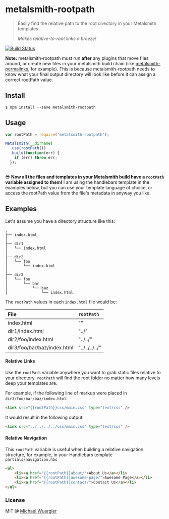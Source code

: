 # metalsmith-rootpath

> Easily find the relative path to the root directory in your Metalsmith templates.
> 
> *Makes relative-to-root links a breeze!*

[![Build Status](https://travis-ci.org/radiovisual/metalsmith-rootpath.svg)](https://travis-ci.org/radiovisual/metalsmith-rootpath)

**Note:** metalsmith-rootpath must run **after** any plugins that move files around, or create new files in your metalsmith build chain (like [metalsmith-permalinks](https://github.com/segmentio/metalsmith-permalinks), for example). This is because metalsmith-rootpath needs to know what your final output directory will look like before it can assign a correct rootPath value. 


## Install

```
$ npm install --save metalsmith-rootpath
```
    
## Usage

```js
var rootPath = require('metalsmith-rootpath');

Metalsmith(__dirname)
  .use(rootPath())
  .build(function(err) {
    if (err) throw err;
  });
  
```

:sunglasses: **Now all the files and templates in your Metalsmith build have a `rootPath` variable assigned to them!** I am using the handlebars template in the examples below, but you can use your template language of choice, or access the rootPath value from the file's metadata in anyway you like.


## Examples

Let's assume you have a directory structure like this:

```
.
├── index.html
│ 
├── dir1
│   └── index.html
│        
├── dir2       
│   └── foo
│       └── index.html
│       
├── dir3   
│   └── foo
│       └── bar
│           └── baz
│               └── index.html
```

The `rootPath` values in each `index.html` file would be:

| File                               | `rootPath`        |
| :----------------------------------|:------------------|
| index.html                         | ""                | 
| dir1/index.html                    | "../"             |
| dir2/foo/index.html                | "../../"          |   
| dir3/foo/bar/baz/index.html        | "../../../../"    | 


#### Relative Links

Use the `rootPath` variable anywhere you want to grab static files relative to your directory. `rootPath` will 
find the root folder no matter how many levels deep your templates are.

For example, if the following line of markup were placed in `dir3/foo/bar/baz/index.html`:
```html
<link src="{{rootPath}}css/main.css" type="text/css" />
```

It would result in the following output:
```html
<link src="../../../../css/main.css" type="text/css" />
```

#### Relative Navigation

This `rootPath` variable is useful when building a relative navigation structure, for example, in your Handlebars 
template `partials/navigation.hbs`

```html
<ul>
    <li><a href="{{rootPath}}about/">About Us</a></li>
    <li><a href="{{rootPath}}awesome-page/">Awesome Page</a></li>
    <li><a href="{{rootPath}}contact/">Contact Us</a></li>
</ul>
```


### License 

MIT @ [Michael Wuergler](http://www.numetriclabs.com)


